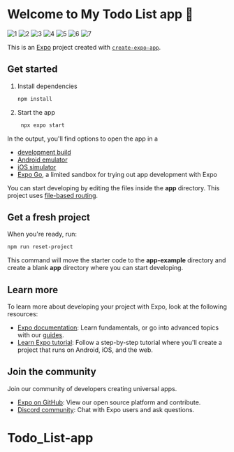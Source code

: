 # Welcome to My Todo List app 👋
![1](https://github.com/user-attachments/assets/dac4d913-a92d-4249-ac35-9aa11693c79e)
![2](https://github.com/user-attachments/assets/c139f542-7199-4644-a201-12e5c93ada5b)
![3](https://github.com/user-attachments/assets/8318e238-b2ca-451b-994d-c1e8aeb87acc)
![4](https://github.com/user-attachments/assets/9bb43dfc-d373-4b02-80bd-ff41c370c95d)
![5](https://github.com/user-attachments/assets/1316b662-04d0-4424-a1cf-caf949927b3d)
![6](https://github.com/user-attachments/assets/b3686a47-e872-4432-89cb-daa6a7f0e18b)
![7](https://github.com/user-attachments/assets/99c285c9-98d7-44ec-9b4d-32cb92a44ecd)



This is an [Expo](https://expo.dev) project created with [`create-expo-app`](https://www.npmjs.com/package/create-expo-app).

## Get started

1. Install dependencies

   ```bash
   npm install
   ```

2. Start the app

   ```bash
    npx expo start
   ```

In the output, you'll find options to open the app in a

- [development build](https://docs.expo.dev/develop/development-builds/introduction/)
- [Android emulator](https://docs.expo.dev/workflow/android-studio-emulator/)
- [iOS simulator](https://docs.expo.dev/workflow/ios-simulator/)
- [Expo Go](https://expo.dev/go), a limited sandbox for trying out app development with Expo

You can start developing by editing the files inside the **app** directory. This project uses [file-based routing](https://docs.expo.dev/router/introduction).

## Get a fresh project

When you're ready, run:

```bash
npm run reset-project
```

This command will move the starter code to the **app-example** directory and create a blank **app** directory where you can start developing.

## Learn more

To learn more about developing your project with Expo, look at the following resources:

- [Expo documentation](https://docs.expo.dev/): Learn fundamentals, or go into advanced topics with our [guides](https://docs.expo.dev/guides).
- [Learn Expo tutorial](https://docs.expo.dev/tutorial/introduction/): Follow a step-by-step tutorial where you'll create a project that runs on Android, iOS, and the web.

## Join the community

Join our community of developers creating universal apps.

- [Expo on GitHub](https://github.com/expo/expo): View our open source platform and contribute.
- [Discord community](https://chat.expo.dev): Chat with Expo users and ask questions.
# Todo_List-app
